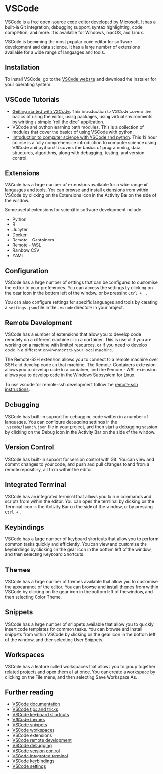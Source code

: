 # VSCode

VSCode is a free open-source code editor developed by Microsoft. It has a built-in Git integration, debugging support, syntax highlighting, code completion, and more. 
It is available for Windows, macOS, and Linux.

VSCode is becoming the most popular code editor for software development and data science. It has a large number of extensions available for a wide range of languages and tools.

## Installation
To install VSCode, go to the [VSCode website](https://code.visualstudio.com/) and download the installer for your operating system.

## VSCode Tutorials
- [Getting started with VSCode](https://code.visualstudio.com/docs/python/python-tutorial). This introduction to VSCode covers the basics of using the editor, using packages, using virtual environments by wiriting a simple "roll the dice" application.
- [VSCode and python learning path modules](https://learn.microsoft.com/en-us/training/browse/?products=vs-code&terms=python). This is a collection of modules that cover the basics of using VSCode with python.
- [Introduction to computer science with VSCode and python](https://vscodeedu.com/courses/intro-to-python). This 19 hour course is a fully comprehensice introduction to computer science using VSCode and python./ It covers the basics of programming, data structures, algorithms, along with debugging, testing, and version control.


## Extensions
VSCode has a large number of extensions available for a wide range of languages and tools. You can browse and install extensions from within VSCode by clicking on the Extensions icon in the Activity Bar on the side of the window.

Some useful extensions for scientific software development include:
- Python
- R
- Jupyter
- Docker
- Remote - Containers
- Remote - WSL
- Rainbow CSV
- YAML

## Configuration
VSCode has a large number of settings that can be configured to customise the editor to your preferences. You can access the settings by clicking on the gear icon in the bottom left of the window, or by pressing `Ctrl + ,`.

You can also configure settings for specific languages and tools by creating a `settings.json` file in the `.vscode` directory in your project.

## Remote Development
VSCode has a number of extensions that allow you to develop code remotely on a different machine or in a container. This is useful if you are working on a machine with limited resources, or if you need to develop code in a different environment to your local machine.  

The Remote-SSH extension allows you to connect to a remote machine over SSH and develop code on that machine. The Remote-Containers extension allows you to develop code in a container, and the Remote - WSL extension allows you to develop code in the Windows Subsystem for Linux.  

To use vscode for remote-ssh development follow the [remote-ssh instructions](remote.md).  

## Debugging
VSCode has built-in support for debugging code written in a number of languages. You can configure debugging settings in the `.vscode/launch.json` file in your project, and then start a debugging session by clicking on the Debug icon in the Activity Bar on the side of the window.

## Version Control
VSCode has built-in support for version control with Git. You can view and commit changes to your code, and push and pull changes to and from a remote repository, all from within the editor.

## Integrated Terminal
VSCode has an integrated terminal that allows you to run commands and scripts from within the editor. You can open the terminal by clicking on the Terminal icon in the Activity Bar on the side of the window, or by pressing `Ctrl + `.

## Keybindings
VSCode has a large number of keyboard shortcuts that allow you to perform common tasks quickly and efficiently. You can view and customise the keybindings by clicking on the gear icon in the bottom left of the window, and then selecting Keyboard Shortcuts.

## Themes
VSCode has a large number of themes available that allow you to customise the appearance of the editor. You can browse and install themes from within VSCode by clicking on the gear icon in the bottom left of the window, and then selecting Color Theme.

## Snippets
VSCode has a large number of snippets available that allow you to quickly insert code templates for common tasks. You can browse and install snippets from within VSCode by clicking on the gear icon in the bottom left of the window, and then selecting User Snippets.

## Workspaces
VSCode has a feature called workspaces that allows you to group together related projects and open them all at once. You can create a workspace by clicking on the File menu, and then selecting Save Workspace As.

## Further reading
- [VSCode documentation](https://code.visualstudio.com/docs)
- [VSCode tips and tricks](https://code.visualstudio.com/docs/getstarted/tips-and-tricks)
- [VSCode keyboard shortcuts](https://code.visualstudio.com/shortcuts/keyboard-shortcuts-windows.pdf)
- [VSCode themes](https://vscodethemes.com/)
- [VSCode snippets](https://marketplace.visualstudio.com/items?itemName=abusaidm.html-snippets)
- [VSCode workspaces](https://code.visualstudio.com/docs/editor/multi-root-workspaces)
- [VSCode extensions](https://marketplace.visualstudio.com/vscode)
- [VSCode remote development](https://code.visualstudio.com/docs/remote/remote-overview)
- [VSCode debugging](https://code.visualstudio.com/docs/editor/debugging)
- [VSCode version control](https://code.visualstudio.com/docs/editor/versioncontrol)
- [VSCode integrated terminal](https://code.visualstudio.com/docs/editor/integrated-terminal)
- [VSCode keybindings](https://code.visualstudio.com/docs/getstarted/keybindings)
- [VSCode settings](https://code.visualstudio.com/docs/getstarted/settings)










